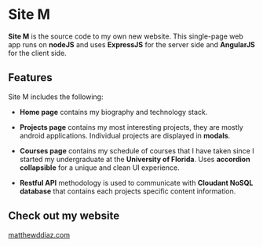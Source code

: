 # Site M

**Site M** is the source code to my own new website.
This single-page web app runs on **nodeJS** and uses **ExpressJS** for the server side and **AngularJS** for the client side.

## Features
Site M includes the following:

*  **Home page** contains my biography and technology stack.

*  **Projects page** contains my most interesting projects, they are mostly android applications. Individual projects are displayed in **modals**.

*  **Courses page** contains my schedule of courses that I have taken since I started my undergraduate at the **University of Florida**. Uses **accordion collapsible** for a unique and clean UI experience.

* **Restful API** methodology is used to communicate with **Cloudant NoSQL database** that contains each projects specific content information.

## Check out my website
<a href="matthewddiaz.com">matthewddiaz.com</a>
